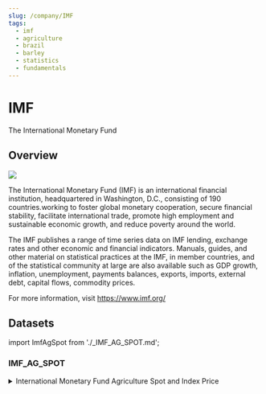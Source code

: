 ```yaml
---
slug: /company/IMF
tags:
  - imf
  - agriculture
  - brazil
  - barley
  - statistics
  - fundamentals
---
```


IMF
============================================================

The International Monetary Fund

## Overview

![](/img/data/imf.svg)


The International Monetary Fund (IMF) is an international financial institution, headquartered in Washington, D.C., consisting of 190 countries.working to foster global monetary cooperation, secure financial stability, facilitate international trade, promote high employment and sustainable economic growth, and reduce poverty around the world.

The IMF publishes a range of time series data on IMF lending, exchange rates and other economic and financial indicators. Manuals, guides, and other material on statistical practices at the IMF, in member countries, and of the statistical community at large are also available such as GDP growth, inflation, unemployment, payments balances, exports, imports, external debt, capital flows, commodity prices.

For more information, visit https://www.imf.org/

## Datasets
import ImfAgSpot from './_IMF_AG_SPOT.md';

### IMF_AG_SPOT
<details>
<summary>International Monetary Fund Agriculture Spot and Index Price </summary>
<ImfAgSpot />
</details>